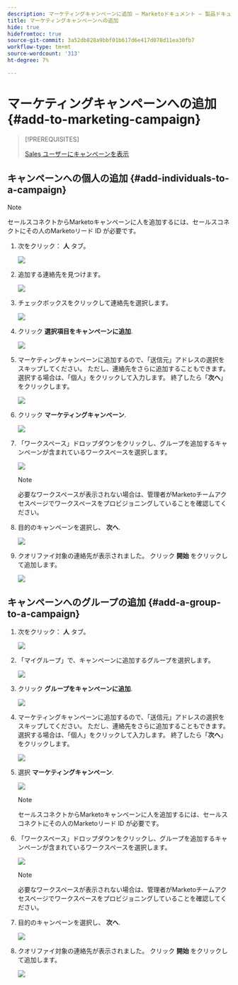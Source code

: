 ```yaml
---
description: マーケティングキャンペーンに追加 — Marketoドキュメント — 製品ドキュメント
title: マーケティングキャンペーンへの追加
hide: true
hidefromtoc: true
source-git-commit: 3a52db828a9bbf01b617d6e417d078d11ea30fb7
workflow-type: tm+mt
source-wordcount: '313'
ht-degree: 7%

---
```


# マーケティングキャンペーンへの追加 {#add-to-marketing-campaign}

>[!PREREQUISITES]
>
>[Sales ユーザーにキャンペーンを表示](/help/marketo/product-docs/marketo-sales-insight/actions/marketo/make-a-campaign-visible-to-sales-connect-users.md)

## キャンペーンへの個人の追加 {#add-individuals-to-a-campaign}

>[!NOTE]
>
>セールスコネクトからMarketoキャンペーンに人を追加するには、セールスコネクトにその人のMarketoリード ID が必要です。

1. 次をクリック： **人** タブ。

   ![](assets/one-3.png)

1. 追加する連絡先を見つけます。

   ![](assets/two-3.png)

1. チェックボックスをクリックして連絡先を選択します。

   ![](assets/three-3.png)

1. クリック **選択項目をキャンペーンに追加**.

   ![](assets/four-3.png)

1. マーケティングキャンペーンに追加するので、「送信元」アドレスの選択をスキップしてください。 ただし、連絡先をさらに追加することもできます。 選択する場合は、「個人」をクリックして入力します。 終了したら「**次へ**」をクリックします。

   ![](assets/five-2.png)

1. クリック **マーケティングキャンペーン**.

   ![](assets/six-1.png)

1. 「ワークスペース」ドロップダウンをクリックし、グループを追加するキャンペーンが含まれているワークスペースを選択します。

   ![](assets/seven-1.png)

   >[!NOTE]
   >
   >必要なワークスペースが表示されない場合は、管理者がMarketoチームアクセスページでワークスペースをプロビジョニングしていることを確認してください。

1. 目的のキャンペーンを選択し、 **次へ**.

   ![](assets/eight.png)

1. クオリファイ対象の連絡先が表示されました。 クリック **開始** をクリックして追加します。

   ![](assets/nine.png)

## キャンペーンへのグループの追加 {#add-a-group-to-a-campaign}

1. 次をクリック： **人** タブ。

   ![](assets/one-3.png)

1. 「マイグループ」で、キャンペーンに追加するグループを選択します。

   ![](assets/eleven.png)

1. クリック **グループをキャンペーンに追加**.

   ![](assets/twelve.png)

1. マーケティングキャンペーンに追加するので、「送信元」アドレスの選択をスキップしてください。 ただし、連絡先をさらに追加することもできます。 選択する場合は、「個人」をクリックして入力します。 終了したら「**次へ**」をクリックします。

   ![](assets/thirteen.png)

1. 選択 **マーケティングキャンペーン**.

   ![](assets/six-1.png)

   >[!NOTE]
   >
   >セールスコネクトからMarketoキャンペーンに人を追加するには、セールスコネクトにその人のMarketoリード ID が必要です。

1. 「ワークスペース」ドロップダウンをクリックし、グループを追加するキャンペーンが含まれているワークスペースを選択します。

   ![](assets/seven-1.png)

   >[!NOTE]
   >
   >必要なワークスペースが表示されない場合は、管理者がMarketoチームアクセスページでワークスペースをプロビジョニングしていることを確認してください。

1. 目的のキャンペーンを選択し、 **次へ**.

   ![](assets/eight.png)

1. クオリファイ対象の連絡先が表示されました。 クリック **開始** をクリックして追加します。

   ![](assets/nine.png)
